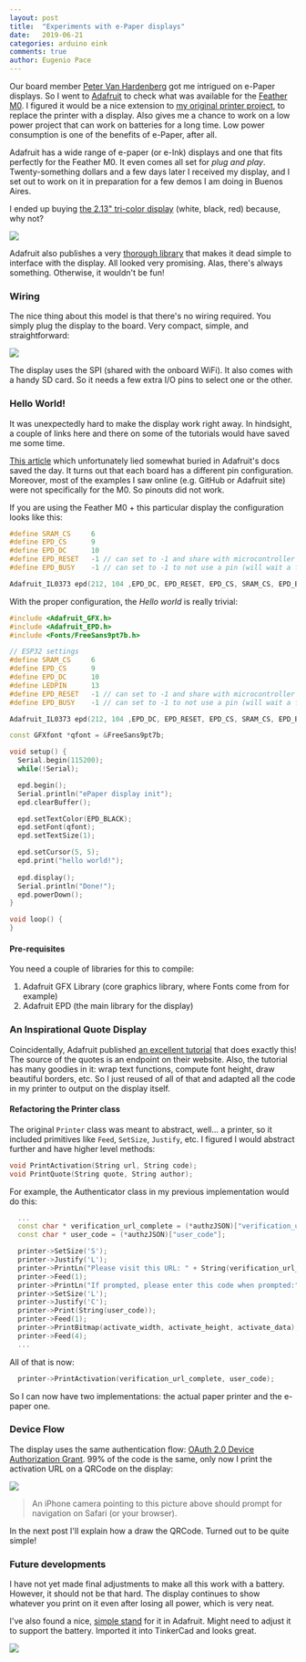 ```yaml
---
layout: post
title:  "Experiments with e-Paper displays"
date:   2019-06-21
categories: arduino eink
comments: true
author: Eugenio Pace
---
```


Our board member [Peter Van Hardenberg](https://twitter.com/pvh) got me intrigued on e-Paper displays. So I went to [Adafruit](http://adafruit.com) to check what was available for the [Feather M0](https://www.adafruit.com/product/3010). I figured it would be a nice extension to [my original printer project](/post/2019-04-14-calling-secure-apis-from-arduino-part-i.markdown), to replace the printer with a display. Also gives me a chance to work on a low power project that can work on batteries for a long time. Low power consumption is one of the benefits of e-Paper, after all.

Adafruit has a wide range of e-paper (or e-Ink) displays and one that fits perfectly for the Feather M0. It even comes all set for _plug and play_. Twenty-something dollars and a few days later I received my display, and I set out to work on it in preparation for a few demos I am doing in Buenos Aires.

I ended up buying [the 2.13" tri-color display](https://www.adafruit.com/product/4128) (white, black, red) because, why not? 

![](/media/tricolor.png)

Adafruit also publishes a very [thorough library](https://github.com/adafruit/Adafruit_EPD) that makes it dead simple to interface with the display. All looked very promising. Alas, there's always something. Otherwise, it wouldn't be fun!

### Wiring

The nice thing about this model is that there's no wiring required. You simply plug the display to the board. Very compact, simple, and straightforward:

![](/media/feather-epd.png)

The display uses the SPI (shared with the onboard WiFi). It also comes with a handy SD card. So it needs a few extra I/O pins to select one or the other.

### Hello World!

It was unexpectedly hard to make the display work right away. In hindsight, a couple of links here and there on some of the tutorials would have saved me some time. 

[This article](https://learn.adafruit.com/adafruit-eink-display-breakouts/pinouts#featherwing-connections-2-14) which unfortunately lied somewhat buried in Adafruit's docs saved the day. It turns out that each board has a different pin configuration. Moreover, most of the examples I saw online (e.g. GitHub or Adafruit site) were not specifically for the M0. So pinouts did not work.

If you are using the Feather M0 + this particular display the configuration looks like this:

```c++
#define SRAM_CS     6
#define EPD_CS      9
#define EPD_DC      10 
#define EPD_RESET   -1 // can set to -1 and share with microcontroller Reset!
#define EPD_BUSY    -1 // can set to -1 to not use a pin (will wait a fixed delay)

Adafruit_IL0373 epd(212, 104 ,EPD_DC, EPD_RESET, EPD_CS, SRAM_CS, EPD_BUSY);
```

With the proper configuration, the *Hello world* is really trivial:

```c++
#include <Adafruit_GFX.h>
#include <Adafruit_EPD.h>
#include <Fonts/FreeSans9pt7b.h>

// ESP32 settings
#define SRAM_CS     6
#define EPD_CS      9
#define EPD_DC      10 
#define LEDPIN      13
#define EPD_RESET   -1 // can set to -1 and share with microcontroller Reset!
#define EPD_BUSY    -1 // can set to -1 to not use a pin (will wait a fixed delay)

Adafruit_IL0373 epd(212, 104 ,EPD_DC, EPD_RESET, EPD_CS, SRAM_CS, EPD_BUSY);

const GFXfont *qfont = &FreeSans9pt7b;

void setup() {
  Serial.begin(115200);
  while(!Serial);

  epd.begin();
  Serial.println("ePaper display init");
  epd.clearBuffer();

  epd.setTextColor(EPD_BLACK);
  epd.setFont(qfont);
  epd.setTextSize(1);

  epd.setCursor(5, 5);
  epd.print("hello world!");
  
  epd.display();
  Serial.println("Done!");
  epd.powerDown();
}

void loop() {
}
```

#### Pre-requisites

You need a couple of libraries for this to compile:

1. Adafruit GFX Library (core graphics library, where Fonts come from for example)
2. Adafruit EPD (the main library for the display)

### An Inspirational Quote Display

Coincidentally, Adafruit published [an excellent tutorial](https://learn.adafruit.com/epaper-display-featherwing-quote-display) that does exactly this! The source of the quotes is an endpoint on their website. Also, the tutorial has many goodies in it: wrap text functions, compute font height, draw beautiful borders, etc. So I just reused of all of that and adapted all the code in my printer to output on the display itself.

#### Refactoring the Printer class

The original `Printer` class was meant to abstract, well... a printer, so it included primitives like `Feed`, `SetSize`, `Justify`, etc. I figured I would abstract further and have higher level methods:

```c++
void PrintActivation(String url, String code);
void PrintQuote(String quote, String author);
```

For example, the Authenticator class in my previous implementation would do this:

```c++
  ...
  const char * verification_url_complete = (*authzJSON)["verification_uri_complete"];
  const char * user_code = (*authzJSON)["user_code"];

  printer->SetSize('S');
  printer->Justify('L');
  printer->PrintLn("Please visit this URL: " + String(verification_url_complete));
  printer->Feed(1);
  printer->PrintLn("If prompted, please enter this code when prompted:");
  printer->SetSize('L');
  printer->Justify('C');
  printer->Print(String(user_code));
  printer->Feed(1);
  printer->PrintBitmap(activate_width, activate_height, activate_data);
  printer->Feed(4);
  ...

```

All of that is now:

```c++
  printer->PrintActivation(verification_url_complete, user_code);
```
So I can now have two implementations: the actual paper printer and the e-paper one.

### Device Flow

The display uses the same authentication flow: [OAuth 2.0 Device Authorization Grant](https://tools.ietf.org/html/draft-ietf-oauth-device-flow-15). 99% of the code is the same, only now I print the activation URL on a QRCode on the display:

![](/media/qrcode.png)

> An iPhone camera pointing to this picture above should prompt for navigation on Safari (or your browser).

In the next post I'll explain how a draw the QRCode. Turned out to be quite simple!

### Future developments

I have not yet made final adjustments to make all this work with a battery. However, it should not be that hard. The display continues to show whatever you print on it even after losing all power, which is very neat.

I've also found a nice, [simple stand](https://learn.adafruit.com/eink-featherwing-display-stand) for it in Adafruit. Might need to adjust it to support the battery. Imported it into TinkerCad and looks great.

![](/media/stand.png)

